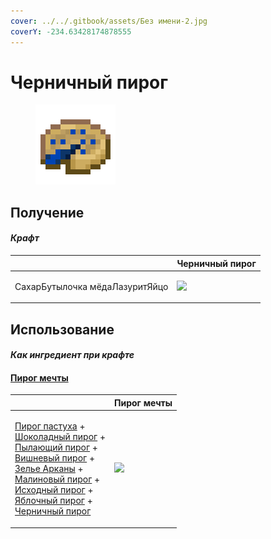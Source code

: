 ```yaml
---
cover: ../../.gitbook/assets/Без имени-2.jpg
coverY: -234.63428174878555
---
```


# Черничный пирог

<figure><img src="../../.gitbook/assets/blueberry_pie_128.png" alt=""><figcaption></figcaption></figure>

## Получение

#### _Крафт_

|                                       |  Черничный пирог                              |
| ------------------------------------- | --------------------------------------------- |
| <p>СахарБутылочка мёдаЛазуритЯйцо</p> | ![](../../.gitbook/assets/blueberry\_pie.png) |

## Использование

#### _Как ингредиент при крафте_

#### [Пирог мечты](dream_pie.md)

|                                                                                                                                                                                                                                                                                                                                                                                                                                                                                       |  Пирог мечты                              |
| ------------------------------------------------------------------------------------------------------------------------------------------------------------------------------------------------------------------------------------------------------------------------------------------------------------------------------------------------------------------------------------------------------------------------------------------------------------------------------------- | ----------------------------------------- |
| <p><a href="shepherds_pie_block.md">Пирог пастуха</a> +<br><a href="chocolate_pie.md">Шоколадный пирог</a> +<br><a href="blaze_cake.md">Пылающий пирог</a> +<br><a href="cherry_pie.md">Вишневый пирог</a> +<br><a href="weak_arcana_potion.md">Зелье Арканы</a> +<br><a href="crimson_berry_pie.md">Малиновый пирог</a> +<br><a href="source_berry_pie.md">Исходный пирог</a> +<br><a href="apple_pie.md">Яблочный пирог</a> +<br><a href="blueberry_pie.md">Черничный пирог</a></p> | ![](../../.gitbook/assets/dream\_pie.png) |

